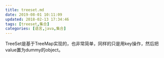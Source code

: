 ```yaml
---
title: treeset.md
date: 2019-08-01 10:11:09
updated: 2018-02-13 17:34:46
tags: [treeset,集合]
categories: [语言,java,集合]
---
```




TreeSet是基于TreeMap实现的，也非常简单，同样的只是用key操作，然后把value置为dummy的object。

